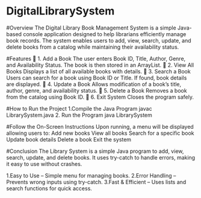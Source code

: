 # DigitalLibrarySystem
#Overview
The Digital Library Book Management System is a simple Java-based console application designed to help librarians efficiently manage book records. The system enables users to add, view, search, update, and delete books from a catalog while maintaining their availability status.

 #Features
📌 1. Add a Book
The user enters Book ID, Title, Author, Genre, and Availability Status.
The book is then stored in an ArrayList<Book>.
📌 2. View All Books
Displays a list of all available books with details.
📌 3. Search a Book
Users can search for a book using Book ID or Title.
If found, book details are displayed.
📌 4. Update a Book
Allows modification of a book’s title, author, genre, and availability status.
📌 5. Delete a Book
Removes a book from the catalog using Book ID.
📌 6. Exit System
Closes the program safely.

#How to Run the Project
1.Compile the Java Program
javac LibrarySystem.java
2. Run the Program
java LibrarySystem

#Follow the On-Screen Instructions
Upon running, a menu will be displayed allowing users to:
Add new books
View all books
Search for a specific book
Update book details
Delete a book
Exit the system

#Conclusion
The Library System is a simple Java program to add, view, search, update, and delete books. It uses try-catch to handle errors, making it easy to use without crashes.

1.Easy to Use – Simple menu for managing books.
2.Error Handling – Prevents wrong inputs using try-catch.
3.Fast & Efficient – Uses lists and search functions for quick access.


